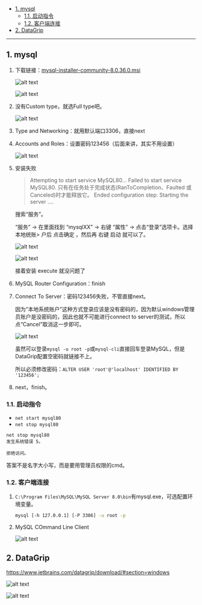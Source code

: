 - [1. mysql](#1-mysql)
  - [1.1. 启动指令](#11-启动指令)
  - [1.2. 客户端连接](#12-客户端连接)
- [2. DataGrip](#2-datagrip)

---

## 1. mysql

1. 下载链接：[mysql-installer-community-8.0.36.0.msi](https://dev.mysql.com/downloads/installer)

    ![alt text](../../images/image-89.png)

    ![alt text](../../images/image-90.png)

2. 没有Custom type，就选Full type吧。

    ![alt text](../../images/image-91.png)

3. Type and Networking：就用默认端口3306，直接next

4. Accounts and Roles：设置密码123456（后面来讲，其实不用设置）

    ![alt text](../../images/image-92.png)
5. 安装失败
    > Attempting to start service MySQL80...
    > Failed to start service MySQL80.
    > 只有在任务处于完成状态(RanToCompletion、Faulted 或 Canceled)时才能释放它。
    > Ended configuration step: Starting the server
    > ....
    > 
    搜索“服务”。
    
    “服务” → 在里面找到 “mysqlXX” → 右键 “属性” → 点击“登录”选项卡。选择 本地统账> 户后 点击确定 ，然后再 右键 启动 就可以了。
    
    ![alt text](../../images/image-93.png)
    
    ![alt text](../../images/image-94.png)
    
    接着安装 execute 就没问题了

6. MySQL Router Configuration：finish

7. Connect To Server：密码123456失败，不管直接next。
   
    因为“本地系统账户”这种方式登录应该是没有密码的，因为默认windows管理员账户是没密码的，因此也就不可能进行connect to server的测试，所以点“Cancel”取消这一步即可。

    ![alt text](../../images/image-95.png)

    虽然可以登录`mysql -u root -p`或`mysql-cli`直接回车登录MySQL，但是DataGrip配置空密码就链接不上。
    
    所以必须修改密码：`ALTER USER 'root'@'localhost' IDENTIFIED BY '123456';`
8. next，finish。
### 1.1. 启动指令

- `net start mysql80`
- `net stop mysql80`

```
net stop mysql80
发生系统错误 5。

拒绝访问。
```
答案不是名字大小写，而是要用管理员权限的cmd。

### 1.2. 客户端连接
1. `C:\Program Files\MySQL\MySQL Server 8.0\bin`有mysql.exe，可选配置环境变量。

    ```bash
    mysql [-h 127.0.0.1] [-P 3306] -u root -p
    ```

2. MySQL COmmand Line Client

    ![alt text](../../images/image-96.png)


## 2. DataGrip

<https://www.jetbrains.com/datagrip/download/#section=windows>

![alt text](../../images/image-97.png)

![alt text](../../images/image-98.png)